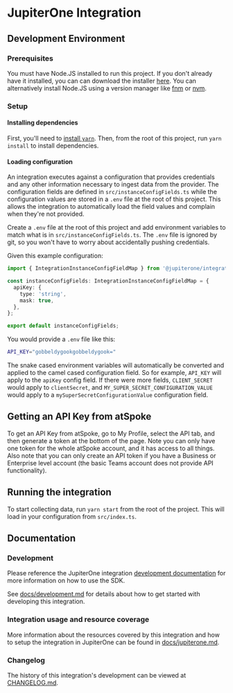 # JupiterOne Integration

## Development Environment

### Prerequisites

You must have Node.JS installed to run this project. If you don't already have
it installed, you can can download the installer
[here](https://nodejs.org/en/download/). You can alternatively install Node.JS
using a version manager like [fnm](https://github.com/Schniz/fnm) or
[nvm](https://github.com/nvm-sh/nvm).

### Setup

#### Installing dependencies

First, you'll need to
[install `yarn`](https://yarnpkg.com/getting-started/install). Then, from the
root of this project, run `yarn install` to install dependencies.

#### Loading configuration

An integration executes against a configuration that provides credentials and
any other information necessary to ingest data from the provider. The
configuration fields are defined in `src/instanceConfigFields.ts` while the
configuration values are stored in a `.env` file at the root of this project.
This allows the integration to automatically load the field values and complain
when they're not provided.

Create a `.env` file at the root of this project and add environment variables
to match what is in `src/instanceConfigFields.ts`. The `.env` file is ignored by
git, so you won't have to worry about accidentally pushing credentials.

Given this example configuration:

```typescript
import { IntegrationInstanceConfigFieldMap } from '@jupiterone/integration-sdk-core';

const instanceConfigFields: IntegrationInstanceConfigFieldMap = {
  apiKey: {
    type: 'string',
    mask: true,
  },
};

export default instanceConfigFields;
```

You would provide a `.env` file like this:

```bash
API_KEY="gobbeldygookgobbeldygook="
```

The snake cased environment variables will automatically be converted and
applied to the camel cased configuration field. So for example, `API_KEY` will
apply to the `apiKey` config field. If there were more fields, `CLIENT_SECRET`
would apply to `clientSecret`, and `MY_SUPER_SECRET_CONFIGURATION_VALUE` would
apply to a `mySuperSecretConfigurationValue` configuration field.

## Getting an API Key from atSpoke

To get an API Key from atSpoke, go to My Profile, select the API tab, and then
generate a token at the bottom of the page. Note you can only have one token for
the whole atSpoke account, and it has access to all things. Also note that you
can only create an API token if you have a Business or Enterprise level account
(the basic Teams account does not provide API functionality).

## Running the integration

To start collecting data, run `yarn start` from the root of the project. This
will load in your configuration from `src/index.ts`.

## Documentation

### Development

Please reference the JupiterOne integration
[development documentation](https://github.com/JupiterOne/sdk/blob/master/docs/integrations/development.md)
for more information on how to use the SDK.

See [docs/development.md](docs/development.md) for details about how to get
started with developing this integration.

### Integration usage and resource coverage

More information about the resources covered by this integration and how to
setup the integration in JupiterOne can be found in
[docs/jupiterone.md](docs/jupiterone.md).

### Changelog

The history of this integration's development can be viewed at
[CHANGELOG.md](CHANGELOG.md).

